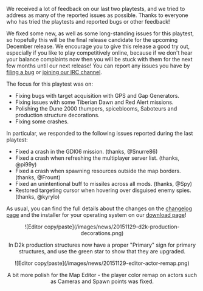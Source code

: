 We received a lot of feedback on our last two playtests, and we tried to address as many of the reported issues as possible.  Thanks to everyone who has tried the playtests and reported bugs or other feedback!

We fixed some new, as well as some long-standing issues for this playtest, so hopefully this will be the final release candidate for the upcoming December release.  We encourage you to give this release a good try out, especially if you like to play competitively online, because if we don't hear your balance complaints now then you will be stuck with them for the next few months until our next release!  You can report any issues you have by [filing a bug](http://bugs.openra.net) or [joining our IRC channel](/community/).

The focus for this playtest was on:

* Fixing bugs with target acquisition with GPS and Gap Generators.
* Fixing issues with some Tiberian Dawn and Red Alert missions.
* Polishing the Dune 2000 thumpers, spiceblooms, Saboteurs and production structure decorations.
* Fixing some crashes.

In particular, we responded to the following issues reported during the last playtest:

* Fixed a crash in the GDI06 mission. (thanks, @Snurre86)
* Fixed a crash when refreshing the multiplayer server list. (thanks, @pi99y)
* Fixed a crash when spawning resources outside the map borders. (thanks, @Frount)
* Fixed an unintentional buff to missiles across all mods. (thanks, @Spy)
* Restored targeting cursor when hovering over disguised enemy spies. (thanks, @kyrylo)

As usual, you can find the full details about the changes on the [changelog page](https://github.com/OpenRA/OpenRA/wiki/Changelog/36203a1fdc608d380964485bac9d8671a5658983) and the installer for your operating system on our [download page](/download/)!

<div style="text-align:center" markdown="1">
![Editor copy/paste](/images/news/20151129-d2k-production-decorations.png)

In D2k production structures now have a proper "Primary" sign for primary structures,
and use the green star to show that they are upgraded.
</div>

<div style="text-align:center" markdown="1">
![Editor copy/paste](/images/news/20151129-editor-actor-remap.png)

A bit more polish for the Map Editor - the player color remap on actors such as Cameras and Spawn points was fixed.
</div>